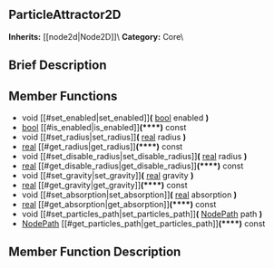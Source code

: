 ##  ParticleAttractor2D  
**Inherits:** [[node2d|Node2D]]\\
**Category:** Core\\
##  Brief Description  

##  Member Functions 
  * void [[#set_enabled|set_enabled]]**(** [bool](class_bool) enabled **)**
  * [bool](class_bool) [[#is_enabled|is_enabled]]**(****)** const
  * void [[#set_radius|set_radius]]**(** [real](class_real) radius **)**
  * [real](class_real) [[#get_radius|get_radius]]**(****)** const
  * void [[#set_disable_radius|set_disable_radius]]**(** [real](class_real) radius **)**
  * [real](class_real) [[#get_disable_radius|get_disable_radius]]**(****)** const
  * void [[#set_gravity|set_gravity]]**(** [real](class_real) gravity **)**
  * [real](class_real) [[#get_gravity|get_gravity]]**(****)** const
  * void [[#set_absorption|set_absorption]]**(** [real](class_real) absorption **)**
  * [real](class_real) [[#get_absorption|get_absorption]]**(****)** const
  * void [[#set_particles_path|set_particles_path]]**(** [NodePath](class_nodepath) path **)**
  * [NodePath](class_nodepath) [[#get_particles_path|get_particles_path]]**(****)** const
##  Member Function Description  
